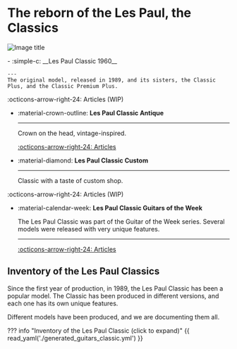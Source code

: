 
# The reborn of the Les Paul, the Classics
![Image title](https://dummyimage.com/1200x500/)

[//]: # (![Les Paul Classic 1960 with Model]&#40;img/1996-Gibson-Les-Paul-Classic-consignment-12-scaled.jpg&#41;)

<div class="grid cards" markdown>
-   :simple-c: __Les Paul Classic 1960__

    ---
    The original model, released in 1989, and its sisters, the Classic Plus, and the Classic Premium Plus.

[//]: # (    [:octicons-arrow-right-24: Articles]&#40;blog/category/classic-1960/&#41;)
    :octicons-arrow-right-24: Articles (WIP)

-   :material-crown-outline: __Les Paul Classic Antique__

    ---
    Crown on the head, vintage-inspired.

    [:octicons-arrow-right-24: Articles](blog/posts/2007-les-paul-classic-antique.md)

-   :material-diamond: __Les Paul Classic Custom__

    ---
    Classic with a taste of custom shop.

[//]: # (    [:octicons-arrow-right-24: Articles]&#40;blog/category/classic-custom/&#41;)
    :octicons-arrow-right-24: Articles (WIP)

-   :material-calendar-week: __Les Paul Classic Guitars of the Week__

    The Les Paul Classic was part of the Guitar of the Week series. Several models were released with very unique
    features.

    ---
    [:octicons-arrow-right-24: Articles](blog/category/guitar-of-the-week---gotw/)

</div>

## Inventory of the Les Paul Classics

Since the first year of production, in 1989, the Les Paul Classic has been a popular model.
The Classic has been produced in different versions, and each one has its own unique features.

Different models have been produced, and we are documenting them all.


??? info "Inventory of the Les Paul Classic (click to expand)"
    {{ read_yaml('./generated_guitars_classic.yml')  }}

